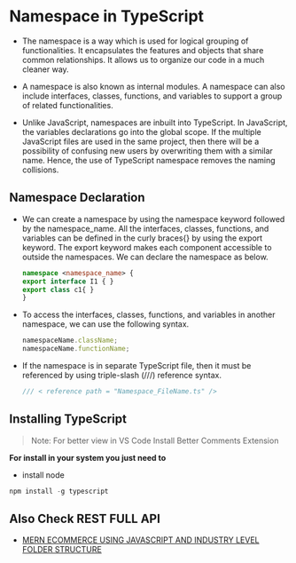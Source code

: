 # Namespace in TypeScript

- The namespace is a way which is used for logical grouping of functionalities. It encapsulates the features and objects that share common relationships. It allows us to organize our code in a much cleaner way.

- A namespace is also known as internal modules. A namespace can also include interfaces, classes, functions, and variables to support a group of related functionalities.

- Unlike JavaScript, namespaces are inbuilt into TypeScript. In JavaScript, the variables declarations go into the global scope. If the multiple JavaScript files are used in the same project, then there will be a possibility of confusing new users by overwriting them with a similar name. Hence, the use of TypeScript namespace removes the naming collisions.

## Namespace Declaration

- We can create a namespace by using the namespace keyword followed by the namespace_name. All the interfaces, classes, functions, and variables can be defined in the curly braces{} by using the export keyword. The export keyword makes each component accessible to outside the namespaces. We can declare the namespace as below.

  ```TypeScript
  namespace <namespace_name> {
  export interface I1 { }
  export class c1{ }
  }
  ```

- To access the interfaces, classes, functions, and variables in another namespace, we can use the following syntax.

  ```TypeScript
  namespaceName.className;
  namespaceName.functionName;
  ```

- If the namespace is in separate TypeScript file, then it must be referenced by using triple-slash (///) reference syntax.

  ```TypeScript
  /// < reference path = "Namespace_FileName.ts" />
  ```

## Installing TypeScript

> Note: For better view in VS Code Install Better Comments Extension

**For install in your system you just need to**

- install node

```TypeScript
npm install -g typescript
```

## Also Check REST FULL API

- [MERN ECOMMERCE USING JAVASCRIPT AND INDUSTRY LEVEL FOLDER STRUCTURE](https://github.com/CodeIntelli/MERN-ECOMMERCE)
